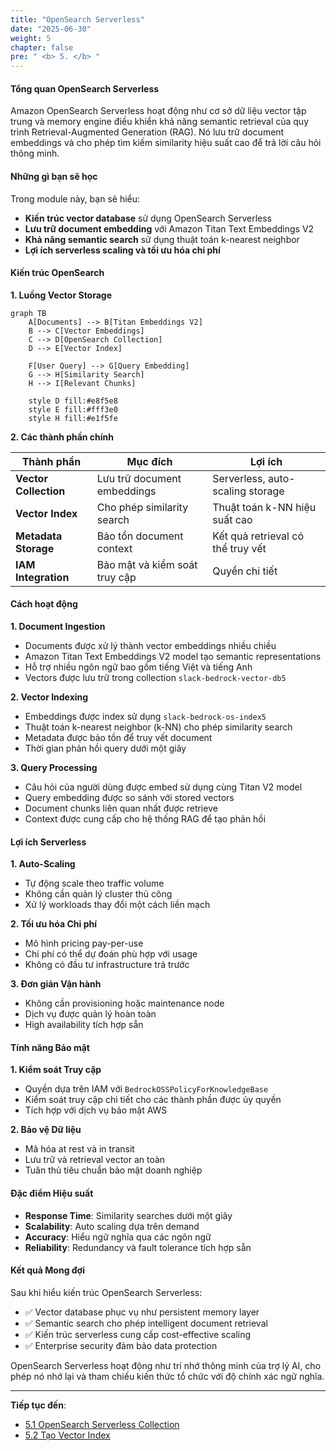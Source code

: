 ```yaml
---
title: "OpenSearch Serverless"
date: "2025-06-30"
weight: 5
chapter: false
pre: " <b> 5. </b> "
---
```


#### Tổng quan OpenSearch Serverless

Amazon OpenSearch Serverless hoạt động như cơ sở dữ liệu vector tập trung và memory engine điều khiển khả năng semantic retrieval của quy trình Retrieval-Augmented Generation (RAG). Nó lưu trữ document embeddings và cho phép tìm kiếm similarity hiệu suất cao để trả lời câu hỏi thông minh.

#### Những gì bạn sẽ học

Trong module này, bạn sẽ hiểu:

- **Kiến trúc vector database** sử dụng OpenSearch Serverless
- **Lưu trữ document embedding** với Amazon Titan Text Embeddings V2
- **Khả năng semantic search** sử dụng thuật toán k-nearest neighbor
- **Lợi ích serverless scaling và tối ưu hóa chi phí**

#### Kiến trúc OpenSearch

**1. Luồng Vector Storage**

```mermaid
graph TB
    A[Documents] --> B[Titan Embeddings V2]
    B --> C[Vector Embeddings]
    C --> D[OpenSearch Collection]
    D --> E[Vector Index]

    F[User Query] --> G[Query Embedding]
    G --> H[Similarity Search]
    H --> I[Relevant Chunks]

    style D fill:#e8f5e8
    style E fill:#fff3e0
    style H fill:#e1f5fe
```

**2. Các thành phần chính**

| Thành phần            | Mục đích                    | Lợi ích                          |
| --------------------- | --------------------------- | -------------------------------- |
| **Vector Collection** | Lưu trữ document embeddings | Serverless, auto-scaling storage |
| **Vector Index**      | Cho phép similarity search  | Thuật toán k-NN hiệu suất cao    |
| **Metadata Storage**  | Bảo tồn document context    | Kết quả retrieval có thể truy vết |
| **IAM Integration**   | Bảo mật và kiểm soát truy cập | Quyền chi tiết                   |

#### Cách hoạt động

**1. Document Ingestion**

- Documents được xử lý thành vector embeddings nhiều chiều
- Amazon Titan Text Embeddings V2 model tạo semantic representations
- Hỗ trợ nhiều ngôn ngữ bao gồm tiếng Việt và tiếng Anh
- Vectors được lưu trữ trong collection `slack-bedrock-vector-db5`

**2. Vector Indexing**

- Embeddings được index sử dụng `slack-bedrock-os-index5`
- Thuật toán k-nearest neighbor (k-NN) cho phép similarity search
- Metadata được bảo tồn để truy vết document
- Thời gian phản hồi query dưới một giây

**3. Query Processing**

- Câu hỏi của người dùng được embed sử dụng cùng Titan V2 model
- Query embedding được so sánh với stored vectors
- Document chunks liên quan nhất được retrieve
- Context được cung cấp cho hệ thống RAG để tạo phản hồi

#### Lợi ích Serverless

**1. Auto-Scaling**

- Tự động scale theo traffic volume
- Không cần quản lý cluster thủ công
- Xử lý workloads thay đổi một cách liền mạch

**2. Tối ưu hóa Chi phí**

- Mô hình pricing pay-per-use
- Chi phí có thể dự đoán phù hợp với usage
- Không có đầu tư infrastructure trả trước

**3. Đơn giản Vận hành**

- Không cần provisioning hoặc maintenance node
- Dịch vụ được quản lý hoàn toàn
- High availability tích hợp sẵn

#### Tính năng Bảo mật

**1. Kiểm soát Truy cập**

- Quyền dựa trên IAM với `BedrockOSSPolicyForKnowledgeBase`
- Kiểm soát truy cập chi tiết cho các thành phần được ủy quyền
- Tích hợp với dịch vụ bảo mật AWS

**2. Bảo vệ Dữ liệu**

- Mã hóa at rest và in transit
- Lưu trữ và retrieval vector an toàn
- Tuân thủ tiêu chuẩn bảo mật doanh nghiệp

#### Đặc điểm Hiệu suất

- **Response Time**: Similarity searches dưới một giây
- **Scalability**: Auto scaling dựa trên demand
- **Accuracy**: Hiểu ngữ nghĩa qua các ngôn ngữ
- **Reliability**: Redundancy và fault tolerance tích hợp sẵn

#### Kết quả Mong đợi

Sau khi hiểu kiến trúc OpenSearch Serverless:

- ✅ Vector database phục vụ như persistent memory layer
- ✅ Semantic search cho phép intelligent document retrieval
- ✅ Kiến trúc serverless cung cấp cost-effective scaling
- ✅ Enterprise security đảm bảo data protection

OpenSearch Serverless hoạt động như trí nhớ thông minh của trợ lý AI, cho phép nó nhớ lại và tham chiếu kiến thức tổ chức với độ chính xác ngữ nghĩa.

---

**Tiếp tục đến**:

- [5.1 OpenSearch Serverless Collection](../5-opensearch/5.1-collection)
- [5.2 Tạo Vector Index](../5-opensearch/5.2-vector_index)